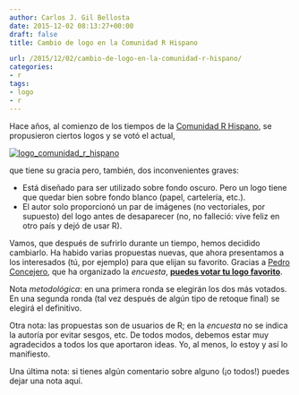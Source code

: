 ```yaml
---
author: Carlos J. Gil Bellosta
date: 2015-12-02 08:13:27+00:00
draft: false
title: Cambio de logo en la Comunidad R Hispano

url: /2015/12/02/cambio-de-logo-en-la-comunidad-r-hispano/
categories:
- r
tags:
- logo
- r
---
```


Hace años, al comienzo de los tiempos de la [Comunidad R Hispano](http://r-es.org/), se propusieron ciertos logos y se votó el actual,

[![logo_comunidad_r_hispano](/wp-uploads/2015/12/logo_comunidad_r_hispano.png#center)
](/wp-uploads/2015/12/logo_comunidad_r_hispano.png#center)

que tiene su gracia pero, también, dos inconvenientes graves:

* Está diseñado para ser utilizado sobre fondo oscuro. Pero un logo tiene que quedar bien sobre fondo blanco (papel, cartelería, etc.).
* El autor solo proporcionó un par de imágenes (no vectoriales, por supuesto) del logo antes de desaparecer (no, no falleció: vive feliz en otro país y dejó de usar R).

Vamos, que después de sufrirlo durante un tiempo, hemos decidido cambiarlo. Ha habido varias propuestas nuevas, que ahora presentamos a los interesados (tú, por ejemplo) para que elijan su favorito. Gracias a [Pedro Concejero](https://twitter.com/ConcejeroPedro), que ha organizado la _encuesta_, [**puedes votar tu logo favorito**](https://es.surveymonkey.com/r/XF7QCC3).

Nota _metodológica_: en una primera ronda se elegirán los dos más votados. En una segunda ronda (tal vez después de algún tipo de retoque final) se elegirá el definitivo.

Otra nota: las propuestas son de usuarios de R; en la _encuesta_ no se indica la autoría por evitar sesgos, etc. De todos modos, debemos estar muy agradecidos a todos los que aportaron ideas. Yo, al menos, lo estoy y así lo manifiesto.

Una última nota: si tienes algún comentario sobre alguno (¡o todos!) puedes dejar una nota aquí.